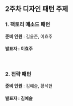 ## 2주차 디자인 패턴 주제
### 1. 팩토리 메소드 패턴
**준비 인원** : 김윤준, 이효주
#### 발표자 : 이효주
</br>

### 2. 전략 패턴
**준비 인원** : 김예슬, 황석현
#### 발표자 : 김예슬
